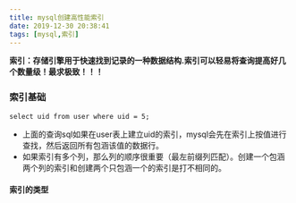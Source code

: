 ```yaml
---
title: mysql创建高性能索引
date: 2019-12-30 20:38:41
tags: [mysql,索引]
---
```


**索引：存储引擎用于快速找到记录的一种数据结构.索引可以轻易将查询提高好几个数量级！最求极致！！！**
### 索引基础
`select uid from user where uid = 5;`

- 上面的查询sql如果在user表上建立uid的索引，mysql会先在索引上按值进行查找，然后返回所有包涵该值的数据行。
- 如果索引有多个列，那么列的顺序很重要（最左前缀列匹配）。创建一个包涵两个列的索引和创建两个只包涵一个的索引是打不相同的。

#### 索引的类型